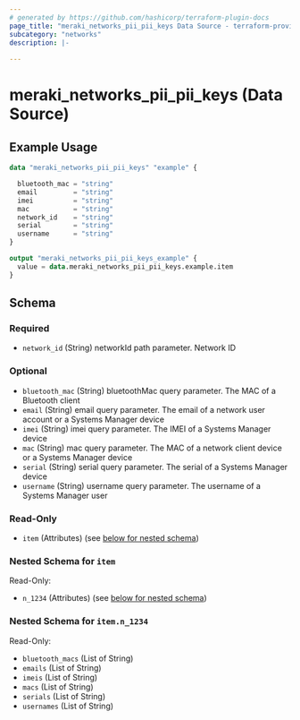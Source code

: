 ```yaml
---
# generated by https://github.com/hashicorp/terraform-plugin-docs
page_title: "meraki_networks_pii_pii_keys Data Source - terraform-provider-meraki"
subcategory: "networks"
description: |-
  
---
```


# meraki_networks_pii_pii_keys (Data Source)



## Example Usage

```terraform
data "meraki_networks_pii_pii_keys" "example" {

  bluetooth_mac = "string"
  email         = "string"
  imei          = "string"
  mac           = "string"
  network_id    = "string"
  serial        = "string"
  username      = "string"
}

output "meraki_networks_pii_pii_keys_example" {
  value = data.meraki_networks_pii_pii_keys.example.item
}
```

<!-- schema generated by tfplugindocs -->
## Schema

### Required

- `network_id` (String) networkId path parameter. Network ID

### Optional

- `bluetooth_mac` (String) bluetoothMac query parameter. The MAC of a Bluetooth client
- `email` (String) email query parameter. The email of a network user account or a Systems Manager device
- `imei` (String) imei query parameter. The IMEI of a Systems Manager device
- `mac` (String) mac query parameter. The MAC of a network client device or a Systems Manager device
- `serial` (String) serial query parameter. The serial of a Systems Manager device
- `username` (String) username query parameter. The username of a Systems Manager user

### Read-Only

- `item` (Attributes) (see [below for nested schema](#nestedatt--item))

<a id="nestedatt--item"></a>
### Nested Schema for `item`

Read-Only:

- `n_1234` (Attributes) (see [below for nested schema](#nestedatt--item--n_1234))

<a id="nestedatt--item--n_1234"></a>
### Nested Schema for `item.n_1234`

Read-Only:

- `bluetooth_macs` (List of String)
- `emails` (List of String)
- `imeis` (List of String)
- `macs` (List of String)
- `serials` (List of String)
- `usernames` (List of String)
